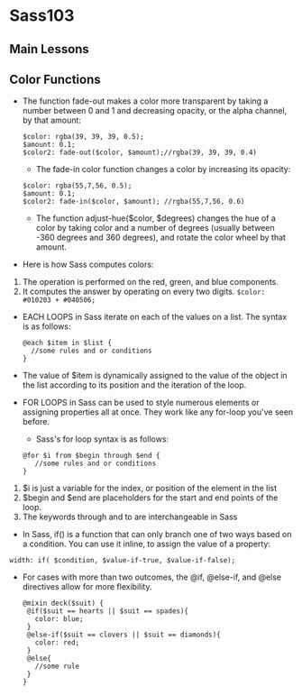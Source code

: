 # Sass103

## Main Lessons

## Color Functions
* The function fade-out makes a color more transparent by taking a number between 0 and 1 and decreasing opacity, or the alpha channel, by that amount:
   ```
   $color: rgba(39, 39, 39, 0.5);
   $amount: 0.1;
   $color2: fade-out($color, $amount);//rgba(39, 39, 39, 0.4)
   ```

	* The fade-in color function changes a color by increasing its opacity:
	```
	$color: rgba(55,7,56, 0.5);
	$amount: 0.1;
	$color2: fade-in($color, $amount); //rgba(55,7,56, 0.6)
	```
	* The function adjust-hue($color, $degrees) changes the hue of a color by taking color and a number of degrees (usually between -360 degrees and 360 degrees), and rotate the color wheel by that amount.
* Here is how Sass computes colors:
1. The operation is performed on the red, green, and blue components.
2. It computes the answer by operating on every two digits.
`$color: #010203 + #040506;`

* EACH LOOPS in Sass iterate on each of the values on a list. The syntax is as follows:
	```
	@each $item in $list {
	  //some rules and or conditions
	}
	```
* The value of $item is dynamically assigned to the value of the object in the list according to its position and the iteration of the loop.

* FOR LOOPS in Sass can be used to style numerous elements or assigning properties all at once. They work like any for-loop you've seen before.

	* Sass's for loop syntax is as follows:
	```
	@for $i from $begin through $end {
	   //some rules and or conditions
	}
	```
1. $i is just a variable for the index, or position of the element in the list
2. $begin and $end are placeholders for the start and end points of the loop.
3. The keywords through and to are interchangeable in Sass

* In Sass, if() is a function that can only branch one of two ways based on a condition. You can use it inline, to assign the value of a property:

`width: if( $condition, $value-if-true, $value-if-false);`
*	For cases with more than two outcomes, the @if, @else-if, and @else directives allow for more flexibility.
	```
	@mixin deck($suit) {
	 @if($suit == hearts || $suit == spades){
	   color: blue;
	 }
	 @else-if($suit == clovers || $suit == diamonds){
	   color: red;
	 }
	 @else{
	   //some rule
	 }
	}
	```
	



